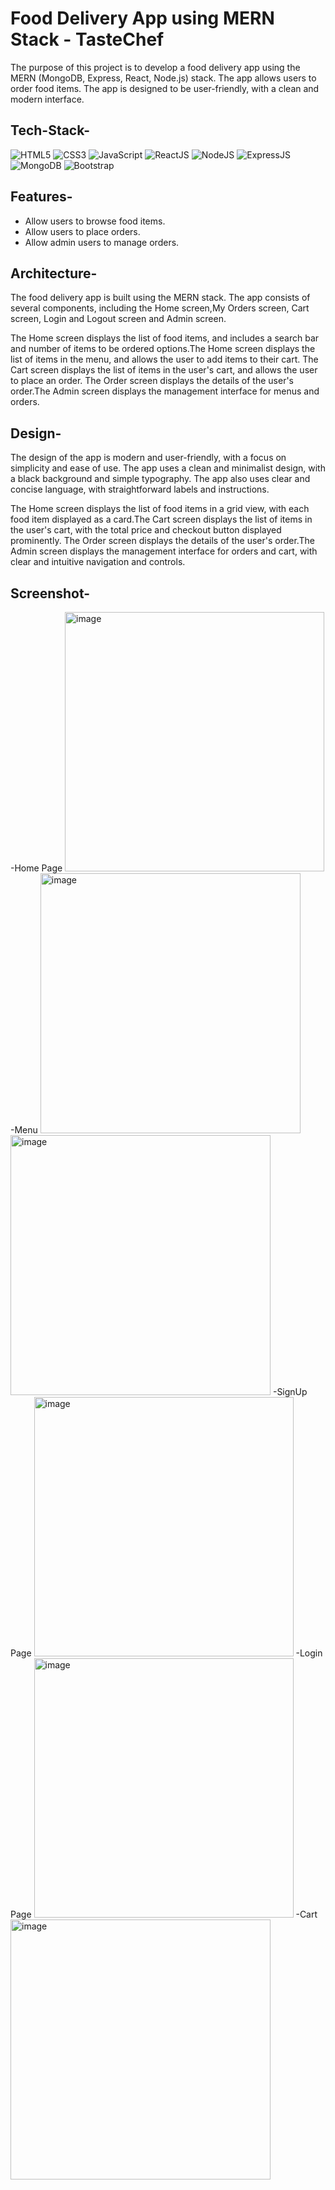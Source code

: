 # Food Delivery App using MERN Stack - TasteChef

The purpose of this project is to develop a food delivery app using the MERN (MongoDB, Express, React, Node.js) stack. The app allows users to order food items. The app is designed to be user-friendly, with a clean and modern interface.


## Tech-Stack-

<div align="left">
<img alt="HTML5" src="https://img.shields.io/badge/html5-%23E34F26.svg?style=for-the-badge&logo=html5&logoColor=white"/>
<img alt="CSS3" src="https://img.shields.io/badge/css3-%231572B6.svg?style=for-the-badge&logo=css3&logoColor=white"/> 
<img alt="JavaScript" src="https://img.shields.io/badge/javascript-%23323330.svg?style=for-the-badge&logo=javascript&logoColor=%23F7DF1E"/>
<img alt="ReactJS" src="https://img.shields.io/badge/react-%2320232a.svg?style=for-the-badge&logo=react&logoColor=%2361DAFB"/>
<img alt="NodeJS" src="https://img.shields.io/badge/node.js-6DA55F?style=for-the-badge&logo=node.js&logoColor=white"/>
<img alt="ExpressJS" src="https://img.shields.io/badge/express.js-%23404d59.svg?style=for-the-badge&logo=express&logoColor=%2361DAFB"/>
<img alt="MongoDB" src="https://img.shields.io/badge/MongoDB-%234ea94b.svg?style=for-the-badge&logo=mongodb&logoColor=white"/>
<img alt="Bootstrap" src="https://img.shields.io/badge/bootstrap-%23563D7C.svg?style=for-the-badge&logo=bootstrap&logoColor=white"/>
</div>


## Features-

- Allow users to browse food items.
- Allow users to place orders.
- Allow admin users to manage orders.

## Architecture-

The food delivery app is built using the MERN stack. The app consists of several components, including the Home screen,My Orders screen, Cart screen, Login and Logout screen and Admin screen. 

The Home screen displays the list of food items, and includes a search bar and number of items to be ordered options.The Home screen displays the list of items in the menu, and allows the user to add items to their cart. The Cart screen displays the list of items in the user's cart, and allows the user to place an order. The Order screen displays the details of the user's order.The Admin screen displays the management interface for menus and orders.

## Design-

The design of the app is modern and user-friendly, with a focus on simplicity and ease of use. The app uses a clean and minimalist design, with a black background and simple typography. The app also uses clear and concise language, with straightforward labels and instructions.

The Home screen displays the list of food items in a grid view, with each food item displayed as a card.The Cart screen displays the list of items in the user's cart, with the total price and checkout button displayed prominently. The Order screen displays the details of the user's order.The Admin screen displays the management interface for orders and cart, with clear and intuitive navigation and controls.

<!-- The app is designed to be scalable and modular, with a clean and organized codebase. The backend API is implemented using Express.js and Mongoose, with separate controllers and models for each component. The frontend is implemented using React, with separate components for each screen and functionality.-->

## Screenshot-
-Home Page
<img width="415" alt="image" src="https://github.com/Shikha954/TasteChef/assets/84771860/cd932604-995d-4a21-91c9-d14f0207dd13">
-Menu
<img width="416" alt="image" src="https://github.com/Shikha954/TasteChef/assets/84771860/9dbc87b8-6c7b-4def-8635-836ca7c2e1c0">
<img width="416" alt="image" src="https://github.com/Shikha954/TasteChef/assets/84771860/88560fcf-5d33-4ac0-97a1-b41dce098c9a">
-SignUp Page
<img width="415" alt="image" src="https://github.com/Shikha954/TasteChef/assets/84771860/9d4ab29b-55cc-485f-821a-3eb37fa94fce">
-Login Page
<img width="415" alt="image" src="https://github.com/Shikha954/TasteChef/assets/84771860/6beea5f9-8fd2-4950-9455-74602e151e6f">
-Cart
<img width="416" alt="image" src="https://github.com/Shikha954/TasteChef/assets/84771860/1b613b98-6abe-42a2-a50e-82dfe4e66324">






 
 
